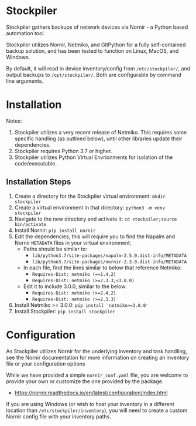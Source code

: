 # Stockpiler
Stockpiler gathers backups of network devices via Nornir - a Python based automation tool.

Stockpiler utilizes Nornir, Netmiko, and GitPython for a fully self-contained
 backup solution, and has been tested to function on Linux, MacOS, and Windows.

By default, it will read in device inventory/config from `/etc/stockpiler/`, and output backups to `/opt/stockpiler/`.
 Both are configurable by command line arguments.

# Installation

Notes:

1. Stockpiler utilizes a very recent release of Netmiko. This requires some specific handling (as outlined below),
   until other libraries update their dependencies.
2. Stockpiler requires Python 3.7 or higher.
3. Stockpiler utilizes Python Virtual Envrionments for isolation of the code/executable.

## Installation Steps

1. Create a directory for the Stockpiler virtual environment:
    `mkdir stockpiler`
2. Create a virtual environment in that directory:
    `python3 -m venv stockpiler`
3. Navigate to the new directory and activate it:
    `cd stockpiler;source bin/activate`
4. Install Nornir:
    `pip install nornir`
5. Edit the dependencies, this will require you to find the Napalm and Nornir `METADATA` files in your virtual
 environment:
    * Paths should be similar to:
        * `lib/python3.7/site-packages/napalm-2.5.0.dist-info/METADATA`
        * `lib/python3.7/site-packages/nornir-2.3.0.dist-info/METADATA`
    * In each file, find the lines similar to below that reference Netmiko:
        * `Requires-Dist: netmiko (==2.4.2)`
        * `Requires-Dist: netmiko (>=2.3.3,<3.0.0)`
    * Edit it to include 3.0.0, similar to the below:
        * `Requires-Dist: netmiko (>=2.4.2)`
        * `Requires-Dist: netmiko (>=2.3.3)`
6. Install Netmiko >= 3.0.0:
    `pip install 'netmiko>=3.0.0'`
7. Install Stockpiler:
    `pip install stockpiler`

# Configuration

As Stockpiler utilizes Nornir for the underlying inventory and task handling, see the Nornir
 documentation for more information on creating an inventory file or your configuration options

While we have provided a simple `nornir_conf.yaml` file, you are welcome to provide your own or customize
 the one provided by the package.
* https://nornir.readthedocs.io/en/latest/configuration/index.html

If you are using Windows (or wish to host your inventory in a different location than `/etc/stockpiler/inventory`), you
 will need to create a custom Nornir config file with your inventory paths.
